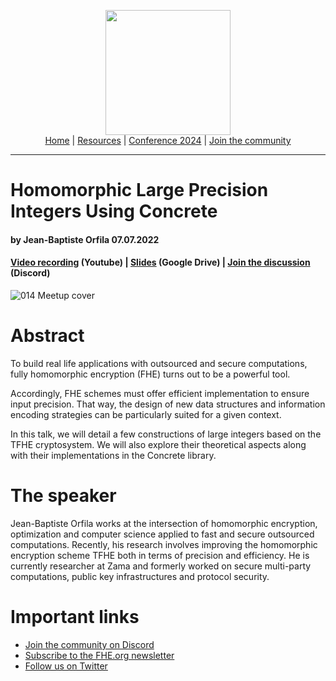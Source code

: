 <!-- Main header navigation -->
<p align="center">
  <img width="200" src="https://user-images.githubusercontent.com/5758427/180978488-db825482-5a58-4c7c-9589-c494a6f0be04.png"><br/>
  <a href="https://fhe-org.github.io">Home</a> | <a href="https://fhe-org.github.io/resources">Resources</a> | <a href="https://fhe-org.github.io/conferences/conference-2024/">Conference 2024</a> | <a href="https://fhe-org.github.io/community">Join the community</a>
</p>
<hr/>
<!-- /Main header navigation -->

# Homomorphic Large Precision Integers Using Concrete
#### by Jean-Baptiste Orfila 07.07.2022
#### <a href="https://www.youtube.com/watch?v=50zE42Lzbd8">Video recording</a> (Youtube) | <a href="https://drive.google.com/file/d/1aJCfhIpAk8unQ8BKof3C3cHlVzse1qpD/view?usp=sharing">Slides</a> (Google Drive) | <a href="https://discord.fhe.org">Join the discussion</a> (Discord)

![014 Meetup cover](https://github.com/FHE-org/fhe-org.github.io/assets/37557436/882d0449-7b36-4b6c-ad15-bfd8b7cfb01e)

# Abstract
To build real life applications with outsourced and secure computations, fully homomorphic encryption (FHE) turns out to be a powerful tool.

Accordingly, FHE schemes must offer efficient implementation to ensure input precision. That way, the design of new data structures and information encoding strategies can be particularly suited for a given context.

In this talk, we will detail a few constructions of large integers based on the TFHE cryptosystem. We will also explore their theoretical aspects along with their implementations in the Concrete library.

# The speaker
Jean-Baptiste Orfila works at the intersection of homomorphic encryption, optimization and computer science applied to fast and secure outsourced computations. Recently, his research involves improving the homomorphic encryption scheme TFHE both in terms of precision and efficiency. He is currently researcher at Zama and formerly worked on secure multi-party computations, public key infrastructures and protocol security.

# Important links
- <a href="https://discord.fhe.org">Join the community on Discord</a>
- <a href="https://fheorg.substack.com">Subscribe to the FHE.org newsletter</a>
- <a href="https://twitter.com/fhe_org">Follow us on Twitter</a>
